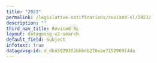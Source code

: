 ```yaml
---
title: "2023"
permalink: /legislative-notifications/revised-sl/2023/
description: ""
third_nav_title: Revised SL
layout: datagovsg-v2-search
default_field: Subject
infotext: true
datagovsg-id: d_dba59293f2bbbdb270eae7152969f4da
---
```

